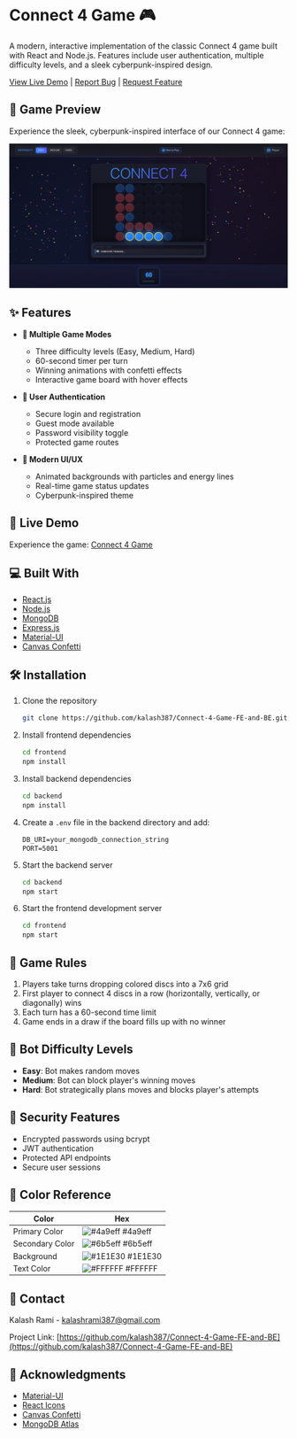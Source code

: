 # Connect 4 Game 🎮

A modern, interactive implementation of the classic Connect 4 game built with React and Node.js. Features include user authentication, multiple difficulty levels, and a sleek cyberpunk-inspired design.

[View Live Demo](https://connect-4-game-by-kalash.vercel.app/) | [Report Bug](https://github.com/kalash387/Connect-4-Game-FE-and-BE/issues) | [Request Feature](https://github.com/kalash387/Connect-4-Game-FE-and-BE/issues)

## 🎥 Game Preview

Experience the sleek, cyberpunk-inspired interface of our Connect 4 game:

![Connect 4 Game Screenshot](/assets/game-screenshot.png)

## ✨ Features

- **🎯 Multiple Game Modes**
  - Three difficulty levels (Easy, Medium, Hard)
  - 60-second timer per turn
  - Winning animations with confetti effects
  - Interactive game board with hover effects

- **👤 User Authentication**
  - Secure login and registration
  - Guest mode available
  - Password visibility toggle
  - Protected game routes

- **🎨 Modern UI/UX**
  - Animated backgrounds with particles and energy lines
  - Real-time game status updates
  - Cyberpunk-inspired theme

## 🚀 Live Demo

Experience the game: [Connect 4 Game](https://connect-4-game-by-kalash.vercel.app/)

## 💻 Built With

* [React.js](https://reactjs.org/)
* [Node.js](https://nodejs.org/)
* [MongoDB](https://www.mongodb.com/)
* [Express.js](https://expressjs.com/)
* [Material-UI](https://mui.com/)
* [Canvas Confetti](https://www.npmjs.com/package/canvas-confetti)

## 🛠️ Installation

1. Clone the repository
   ```sh
   git clone https://github.com/kalash387/Connect-4-Game-FE-and-BE.git
   ```

2. Install frontend dependencies
   ```sh
   cd frontend
   npm install
   ```

3. Install backend dependencies
   ```sh
   cd backend
   npm install
   ```

4. Create a `.env` file in the backend directory and add:
   ```
   DB_URI=your_mongodb_connection_string
   PORT=5001
   ```

5. Start the backend server
   ```sh
   cd backend
   npm start
   ```

6. Start the frontend development server
   ```sh
   cd frontend
   npm start
   ```

## 🎯 Game Rules

1. Players take turns dropping colored discs into a 7x6 grid
2. First player to connect 4 discs in a row (horizontally, vertically, or diagonally) wins
3. Each turn has a 60-second time limit
4. Game ends in a draw if the board fills up with no winner

## 🤖 Bot Difficulty Levels

- **Easy**: Bot makes random moves
- **Medium**: Bot can block player's winning moves
- **Hard**: Bot strategically plans moves and blocks player's attempts

## 🔐 Security Features

- Encrypted passwords using bcrypt
- JWT authentication
- Protected API endpoints
- Secure user sessions

## 🎨 Color Reference

| Color             | Hex                                                                |
| ----------------- | ------------------------------------------------------------------ |
| Primary Color | ![#4a9eff](https://via.placeholder.com/10/4a9eff?text=+) #4a9eff |
| Secondary Color | ![#6b5eff](https://via.placeholder.com/10/6b5eff?text=+) #6b5eff |
| Background | ![#1E1E30](https://via.placeholder.com/10/1E1E30?text=+) #1E1E30 |
| Text Color | ![#FFFFFF](https://via.placeholder.com/10/FFFFFF?text=+) #FFFFFF |


## 📧 Contact

Kalash Rami - [kalashrami387@gmail.com](mailto:kalashrami387@gmail.com)

Project Link: [https://github.com/kalash387/Connect-4-Game-FE-and-BE](https://github.com/kalash387/Connect-4-Game-FE-and-BE)

## 🙏 Acknowledgments

* [Material-UI](https://mui.com/)
* [React Icons](https://react-icons.github.io/react-icons/)
* [Canvas Confetti](https://www.npmjs.com/package/canvas-confetti)
* [MongoDB Atlas](https://www.mongodb.com/cloud/atlas)